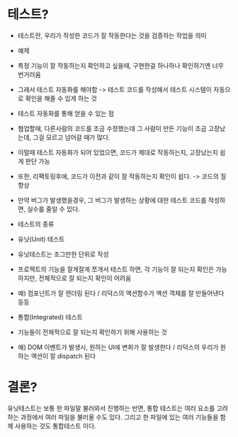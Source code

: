 # 테스트?
- 테스트란, 우리가 작성한 코드가 잘 작동한다는 것을 검증하는 작업을 의미 
- 예제
 - 특정 기능이 잘 작동하는지 확인하고 싶을때, 구현한걸 하나하나 확인하기엔 너무 번거러움
 - 그래서 테스트 자동화를 해야함 -> 테스트 코드를 작성해서 테스트 시스템이 자동으로 확인을 해줄 수 있게 하는 것

- 테스트 자동화를 통해 얻을 수 있는 점
 - 협업할때, 다른사람의 코드를 조금 수정했는데 그 사람이 만든 기능이 조금 고장났는데, 그걸 모르고 넘어갈 때가 많다.
 - 이럴때 테스트 자동화가 되어 있었으면, 코드가 제대로 작동하는지, 고장났는지 쉽게 판단 가능
 - 또한, 리팩토링후에, 코드가 이전과 같이 잘 작동하는지 확인이 쉽다. -> 코드의 질 향상
 - 만약 버그가 발생했을경우, 그 버그가 발생하는 상황에 대한 테스트 코드를 작성하면, 실수를 줄일 수 있다.

- 테스트의 종류
 - 유닛(Unit) 테스트
  - 유닛테스트는 조그만한 단위로 작성
  - 프로젝트의 기능을 잘게잘게 쪼개서 테스트 하면, 각 기능이 잘 되는지 확인은 가능하지만, 전체적으로 잘 되는지 확인이 어려움
  - 예) 컴포넌트가 잘 렌더링 된다 / 리덕스의 액션함수가 액션 객체를 잘 만들어낸다 등등

 - 통합(Integrated) 테스트
  - 기능들이 전체적으로 잘 되는지 확인하기 위해 사용하는 것
  - 예) DOM 이벤트가 발생시, 원하는 UI에 변화가 잘 발생한다 /  리덕스의 우리가 원하는 액션이 잘 dispatch 된다

# 결론?
유닛테스트는 보통 한 파일말 불러와서 진행하는 반면, 통합 테스트는 여러 요소를 고려하는 과정에서 여러 파일을 불러올 수도 있다.
그리고 한 파일에 있는 여러 기능들을 함께 사용하는 것도 통합테스트 이다.
